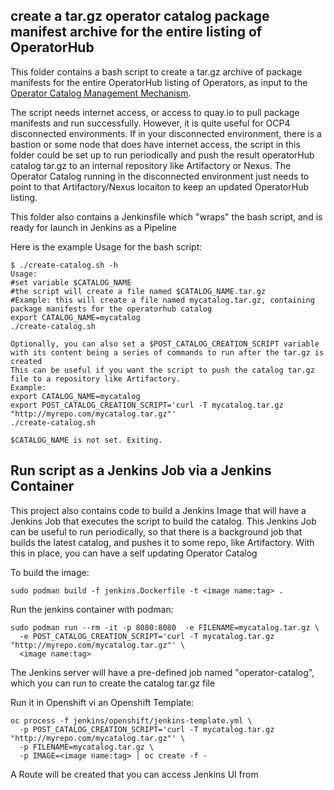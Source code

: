 ## create a tar.gz operator catalog package manifest archive for the entire listing of OperatorHub

This folder contains a bash script to create a tar.gz archive of package manifests for the entire OperatorHub listing of Operators, as input to the 
[Operator Catalog Management Mechanism](https://github.com/ldojo/ocp4-operator-catalog-management). 

The script needs internet access, or access to quay.io to pull package manifests and run successfully. However, it is quite useful
for OCP4 disconnected environments. If in your disconnected environment, there is a bastion or some node that does have internet access,
the script in this folder could be set up to run periodically and push the result operatorHub catalog tar.gz to an internal repository
like Artifactory or Nexus. The Operator Catalog running in the disconnected environment just needs to point to that Artifactory/Nexus locaiton
to keep an updated OperatorHub listing.

This folder also contains a Jenkinsfile which "wraps" the bash script, and is ready for launch in Jenkins as a Pipeline

Here is the example Usage for the bash script:
```
$ ./create-catalog.sh -h
Usage:
#set variable $CATALOG_NAME
#the script will create a file named $CATALOG_NAME.tar.gz
#Example: this will create a file named mycatalog.tar.gz, containing package manifests for the operatorhub catalog
export CATALOG_NAME=mycatalog
./create-catalog.sh

Optionally, you can also set a $POST_CATALOG_CREATION_SCRIPT variable with its content being a series of commands to run after the tar.gz is created
This can be useful if you want the script to push the catalog tar.gz file to a repository like Artifactory.
Example:
export CATALOG_NAME=mycatalog
export POST_CATALOG_CREATION_SCRIPT='curl -T mycatalog.tar.gz "http://myrepo.com/mycatalog.tar.gz"'
./create-catalog.sh

$CATALOG_NAME is not set. Exiting.
```

## Run script as a Jenkins Job via a Jenkins Container

This project also contains code to build a Jenkins Image that will have a Jenkins Job that executes the script to build the catalog. 
This Jenkins Job can be useful to run periodically, so that there is a background job that builds the latest catalog, and pushes it to 
some repo, like Artifactory. With this in place, you can have a self updating Operator Catalog

To build the image:
```
sudo podman build -f jenkins.Dockerfile -t <image name:tag> .
```

Run the jenkins container with podman:
```
sudo podman run --rm -it -p 8080:8080  -e FILENAME=mycatalog.tar.gz \
  -e POST_CATALOG_CREATION_SCRIPT='curl -T mycatalog.tar.gz "http://myrepo.com/mycatalog.tar.gz"' \
  <image name:tag>
```
The Jenkins server will have a pre-defined job named "operator-catalog", which you can run to create the catalog tar.gz file

Run it in Openshift vi an Openshift Template:
```
oc process -f jenkins/openshift/jenkins-template.yml \
  -p POST_CATALOG_CREATION_SCRIPT='curl -T mycatalog.tar.gz "http://myrepo.com/mycatalog.tar.gz"' \
  -p FILENAME=mycatalog.tar.gz \
  -p IMAGE=<image name:tag> | oc create -f -
```
A Route will be created that you can access Jenkins UI from
